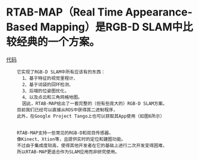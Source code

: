 # RTAB-MAP（Real Time Appearance-Based Mapping）是RGB-D SLAM中比较经典的一个方案。

[代码](https://github.com/Ewenwan/rtabmap)

        它实现了RGB-D SLAM中所有应该有的东西：
          1、基于特征的视觉里程计、
          2、基于词袋的回环检测、
          3、后端的位姿图优化，
          4、以及点云和三角网格地图。
          因此，RTAB-MAP给出了一套完整的（但有些庞大的）RGB-D SLAM方案。
        目前我们已经可以直接从ROS中获得其二进制程序，
        此外，在Google Project Tango上也可以获取其App使用（如图6所示）


        RTAB-MAP支持一些常见的RGB-D和双目传感器，
        像Kinect、Xtion等，且提供实时的定位和建图功能。
        不过由于集成度较高，使得其他开发者在它的基础上进行二次开发变得困难，
        所以RTAB-MAP更适合作为SLAM应用而非研究使用。
